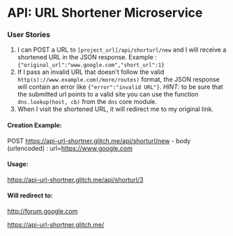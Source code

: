 # API: URL Shortener Microservice


### User Stories

1. I can POST a URL to `[project_url]/api/shorturl/new` and I will receive a shortened URL in the JSON response. Example : `{"original_url":"www.google.com","short_url":1}`
2. If I pass an invalid URL that doesn't follow the valid `http(s)://www.example.com(/more/routes)` format, the JSON response will contain an error like `{"error":"invalid URL"}`. *HINT*: to be sure that the submitted url points to a valid site you can use the function `dns.lookup(host, cb)` from the `dns` core module.
3. When I visit the shortened URL, it will redirect me to my original link.


#### Creation Example:

POST https://api-url-shortner.glitch.me/api/shorturl/new - body (urlencoded) :  url=https://www.google.com

#### Usage:

https://api-url-shortner.glitch.me/api/shorturl/3

#### Will redirect to:

http://forum.google.com

https://api-url-shortner.glitch.me/